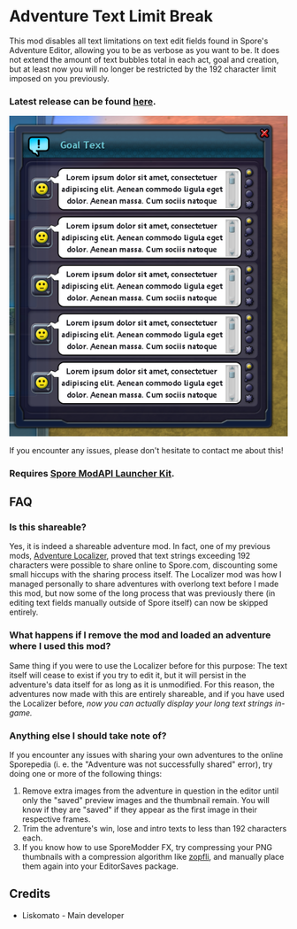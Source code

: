# Adventure Text Limit Break
 This mod disables all text limitations on text edit fields found in Spore's Adventure Editor, allowing you to be as verbose as you want to be. It does not extend the amount of text bubbles total in each act, goal and creation, but at least now you will no longer be restricted by the 192 character limit imposed on you previously.

### Latest release can be found [here](https://github.com/Liskomato/Spore-AdventureTextLimitBreak/releases/latest).

![](TextLimitsBroken.png) 

 If you encounter any issues, please don't hesitate to contact me about this! 

 ### **Requires [Spore ModAPI Launcher Kit](http://davoonline.com/sporemodder/rob55rod/ModAPI/Public/).**

## FAQ
### Is this shareable?
Yes, it is indeed a shareable adventure mod. In fact, one of my previous mods, [Adventure Localizer](https://github.com/Liskomato/Spore-AdventureLocalizer), proved that text strings exceeding 192 characters were possible to share online to Spore.com, discounting some small hiccups with the sharing process itself. The Localizer mod was how I managed personally to share adventures with overlong text before I made this mod, but now some of the long process that was previously there (in editing text fields manually outside of Spore itself) can now be skipped entirely.

### What happens if I remove the mod and loaded an adventure where I used this mod?
Same thing if you were to use the Localizer before for this purpose: The text itself will cease to exist if you try to edit it, but it will persist in the adventure's data itself for as long as it is unmodified. For this reason, the adventures now made with this are entirely shareable, and if you have used the Localizer before, *now you can actually display your long text strings in-game.*

### Anything else I should take note of?
If you encounter any issues with sharing your own adventures to the online Sporepedia (i. e. the "Adventure was not successfully shared" error), try doing one or more of the following things:
1. Remove extra images from the adventure in question in the editor until only the "saved" preview images and the thumbnail remain. You will know if they are "saved" if they appear as the first image in their respective frames.
2. Trim the adventure's win, lose and intro texts to less than 192 characters each.
3. If you know how to use SporeModder FX, try compressing your PNG thumbnails with a compression algorithm like [zopfli](https://github.com/google/zopfli), and manually place them again into your EditorSaves package.

 ## Credits
 - Liskomato - Main developer 
